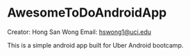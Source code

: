 # AwesomeToDoAndroidApp

Creator: Hong San Wong
Email: hswong1@uci.edu

This is a simple android app built for Uber Android bootcamp.
